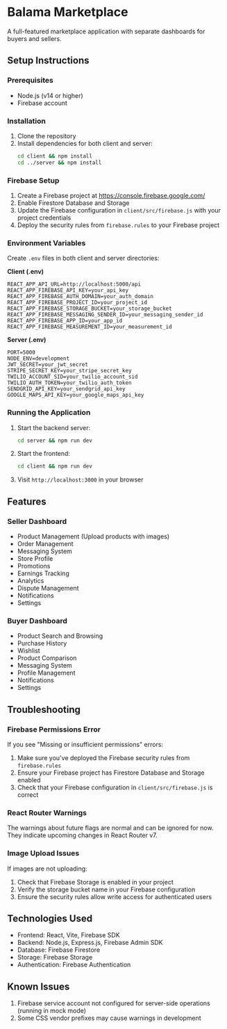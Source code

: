 # Balama Marketplace

A full-featured marketplace application with separate dashboards for buyers and sellers.

## Setup Instructions

### Prerequisites
- Node.js (v14 or higher)
- Firebase account

### Installation

1. Clone the repository
2. Install dependencies for both client and server:
   ```bash
   cd client && npm install
   cd ../server && npm install
   ```

### Firebase Setup

1. Create a Firebase project at https://console.firebase.google.com/
2. Enable Firestore Database and Storage
3. Update the Firebase configuration in `client/src/firebase.js` with your project credentials
4. Deploy the security rules from `firebase.rules` to your Firebase project

### Environment Variables

Create `.env` files in both client and server directories:

**Client (.env)**
```
REACT_APP_API_URL=http://localhost:5000/api
REACT_APP_FIREBASE_API_KEY=your_api_key
REACT_APP_FIREBASE_AUTH_DOMAIN=your_auth_domain
REACT_APP_FIREBASE_PROJECT_ID=your_project_id
REACT_APP_FIREBASE_STORAGE_BUCKET=your_storage_bucket
REACT_APP_FIREBASE_MESSAGING_SENDER_ID=your_messaging_sender_id
REACT_APP_FIREBASE_APP_ID=your_app_id
REACT_APP_FIREBASE_MEASUREMENT_ID=your_measurement_id
```

**Server (.env)**
```
PORT=5000
NODE_ENV=development
JWT_SECRET=your_jwt_secret
STRIPE_SECRET_KEY=your_stripe_secret_key
TWILIO_ACCOUNT_SID=your_twilio_account_sid
TWILIO_AUTH_TOKEN=your_twilio_auth_token
SENDGRID_API_KEY=your_sendgrid_api_key
GOOGLE_MAPS_API_KEY=your_google_maps_api_key
```

### Running the Application

1. Start the backend server:
   ```bash
   cd server && npm run dev
   ```

2. Start the frontend:
   ```bash
   cd client && npm run dev
   ```

3. Visit `http://localhost:3000` in your browser

## Features

### Seller Dashboard
- Product Management (Upload products with images)
- Order Management
- Messaging System
- Store Profile
- Promotions
- Earnings Tracking
- Analytics
- Dispute Management
- Notifications
- Settings

### Buyer Dashboard
- Product Search and Browsing
- Purchase History
- Wishlist
- Product Comparison
- Messaging System
- Profile Management
- Notifications
- Settings

## Troubleshooting

### Firebase Permissions Error
If you see "Missing or insufficient permissions" errors:
1. Make sure you've deployed the Firebase security rules from `firebase.rules`
2. Ensure your Firebase project has Firestore Database and Storage enabled
3. Check that your Firebase configuration in `client/src/firebase.js` is correct

### React Router Warnings
The warnings about future flags are normal and can be ignored for now. They indicate upcoming changes in React Router v7.

### Image Upload Issues
If images are not uploading:
1. Check that Firebase Storage is enabled in your project
2. Verify the storage bucket name in your Firebase configuration
3. Ensure the security rules allow write access for authenticated users

## Technologies Used

- Frontend: React, Vite, Firebase SDK
- Backend: Node.js, Express.js, Firebase Admin SDK
- Database: Firebase Firestore
- Storage: Firebase Storage
- Authentication: Firebase Authentication

## Known Issues

1. Firebase service account not configured for server-side operations (running in mock mode)
2. Some CSS vendor prefixes may cause warnings in development